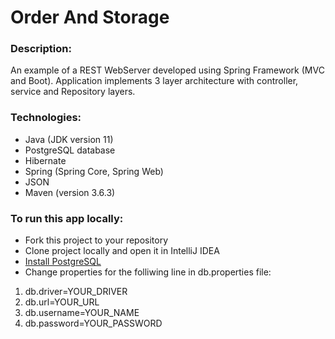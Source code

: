 # Order And Storage

### Description:

An example of a REST WebServer developed using Spring Framework (MVC and Boot).
Application implements 3 layer architecture with controller, service and Repository layers.

### Technologies:
- Java (JDK version 11)
- PostgreSQL database
- Hibernate
- Spring (Spring Core, Spring Web)
- JSON
- Maven (version 3.6.3)

### To run this app locally:
- Fork this project to your repository
- Clone project locally and open it in IntelliJ IDEA
- [Install PostgreSQL](https://www.postgresql.org/download/)
- Change properties for the folliwing line in db.properties file:

1. db.driver=YOUR_DRIVER
2. db.url=YOUR_URL
3. db.username=YOUR_NAME
4. db.password=YOUR_PASSWORD

